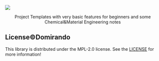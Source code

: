 <img src="../assets/wallpaper.png">
<p align="center">Project Templates with very basic features for beginners and some Chemical&Material Engineering notes</p>

## License&copy;Domirando

This library is distributed under the MPL-2.0 license. See the [LICENSE](./LICENSE) for more information!